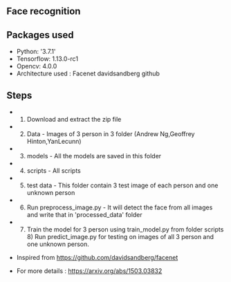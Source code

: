 Face recognition 
----------------  
Packages used 
----------------------------- 
- Python: '3.7.1' 
- Tensorflow: 1.13.0-rc1 
- Opencv: 4.0.0 
- Architecture used : Facenet davidsandberg github  

Steps 
------  
- 1) Download and extract the zip file 
- 2) Data - Images of 3 person in 3 folder (Andrew Ng,Geoffrey Hinton,YanLecunn) 
- 3) models - All the models are saved in this folder 
- 4) scripts - All scripts 
- 5) test data - This folder contain 3 test image of each person and one unknown person  
- 6) Run preprocess_image.py - It will detect the face from all images and write that in 'processed_data' folder 
- 7) Train the model for 3 person using train_model.py from folder scripts 8) Run predict_image.py for testing on images of all 3 person and one unknown person.


- Inspired from https://github.com/davidsandberg/facenet
- For more details : https://arxiv.org/abs/1503.03832 
